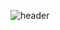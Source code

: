 ![header](https://capsule-render.vercel.app/api?type=waving&color=random&height=300&section=header&text=취업%잘!%할!%사람들&fontSize=90)
